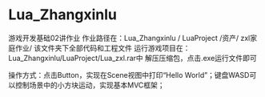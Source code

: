 # Lua_Zhangxinlu
游戏开发基础02讲作业
作业路径在：Lua_Zhangxinlu / LuaProject /资产/ zxl家庭作业/
该文件夹下全部代码和工程文件
运行游戏项目在：Lua_Zhangxinlu/LuaProject/Lua_zxl.rar中
解压压缩包，点击.exe运行文件即可

操作方式：点击Button，实现在Scene视图中打印“Hello World”；键盘WASD可以控制场景中的小方块运动，实现基本MVC框架；
